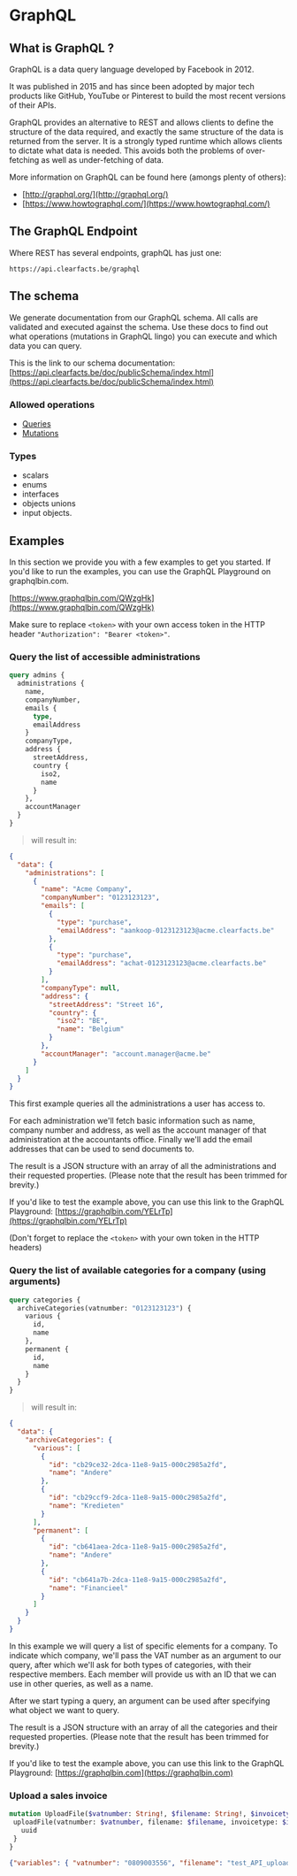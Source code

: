 # GraphQL

## What is GraphQL ?

GraphQL is a data query language developed by Facebook in 2012.

It was published in 2015 and has since been adopted by major tech products like GitHub, YouTube or Pinterest to build the most recent versions of their APIs.

GraphQL provides an alternative to REST and allows clients to define the structure of the data required, and exactly the same structure of the data is returned from the server.  It is a strongly typed runtime which allows clients to dictate what data is needed. This avoids both the problems of over-fetching as well as under-fetching of data.

More information on GraphQL can be found here (amongs plenty of others): 

* [http://graphql.org/](http://graphql.org/)
* [https://www.howtographql.com/](https://www.howtographql.com/)


## The GraphQL Endpoint

Where REST has several endpoints, graphQL has just one:

`https://api.clearfacts.be/graphql`

## The schema

We generate documentation from our GraphQL schema. All calls are validated and executed against the schema.
Use these docs to find out what operations (mutations in GraphQL lingo) you can execute and which data you can query.

This is the link to our schema documentation:
[https://api.clearfacts.be/doc/publicSchema/index.html](https://api.clearfacts.be/doc/publicSchema/index.html)

### Allowed operations

* [Queries](https://api.clearfacts.be/doc/publicSchema/query.doc.html)
* [Mutations](https://api.clearfacts.be/doc/publicSchema/mutation.doc.html)

### Types

* scalars
* enums
* interfaces
* objects unions
* input objects.

## Examples

In this section we provide you with a few examples to get you started.
If you'd like to run the examples, you can use the GraphQL Playground on graphqlbin.com.

[https://www.graphqlbin.com/QWzgHk](https://www.graphqlbin.com/QWzgHk)

<aside class="notice">
Make sure to replace <code>&lt;token&gt;</code> with your own access token in the HTTP header <code>"Authorization": "Bearer &lt;token&gt;"</code>.
</aside>

### Query the list of accessible administrations

```graphql
query admins {
  administrations {
    name, 
    companyNumber, 
    emails {
      type,
      emailAddress
    }
    companyType,
    address {
      streetAddress, 
      country {
        iso2,
        name
      }
    },
    accountManager
  }
}
```
> will result in:

```json
{
  "data": {
    "administrations": [
      {
        "name": "Acme Company",
        "companyNumber": "0123123123",
        "emails": [
          {
            "type": "purchase",
            "emailAddress": "aankoop-0123123123@acme.clearfacts.be"
          },
          {
            "type": "purchase",
            "emailAddress": "achat-0123123123@acme.clearfacts.be"
          }          
        ],
        "companyType": null,
        "address": {
          "streetAddress": "Street 16",
          "country": {
            "iso2": "BE",
            "name": "Belgium"
          }
        },
        "accountManager": "account.manager@acme.be"
      }
    ]
  }
}
```

This first example queries all the administrations a user has access to. 

For each administration we'll fetch basic information such as name, company number and address, as well as the 
account manager of that administration at the accountants office.  Finally we'll add the email addresses that can
be used to send documents to.  

The result is a JSON structure with an array of all the administrations and their requested properties.
(Please note that the result has been trimmed for brevity.)

If you'd like to test the example above, you can use this link to the GraphQL Playground: 
[https://graphqlbin.com/YELrTp](https://graphqlbin.com/YELrTp)

(Don't forget to replace the `<token>` with your own token in the HTTP headers)

### Query the list of available categories for a company (using arguments)

```graphql
query categories {
  archiveCategories(vatnumber: "0123123123") {
    various {
      id,
      name  
    },
    permanent {
      id,
      name
    }
  }
}
```
> will result in:

```json
{
  "data": {
    "archiveCategories": {
      "various": [
        {
          "id": "cb29ce32-2dca-11e8-9a15-000c2985a2fd",
          "name": "Andere"
        },
        {
          "id": "cb29ccf9-2dca-11e8-9a15-000c2985a2fd",
          "name": "Kredieten"
        }
      ],
      "permanent": [
        {
          "id": "cb641aea-2dca-11e8-9a15-000c2985a2fd",
          "name": "Andere"
        },
        {
          "id": "cb641a7b-2dca-11e8-9a15-000c2985a2fd",
          "name": "Financieel"
        }
      ]
    }
  }
}
```

In this example we will query a list of specific elements for a company.
To indicate which company, we'll pass the VAT number as an argument to our query, after which we'll ask for both types of categories, 
with their respective members. Each member will provide us with an ID that we can use in other queries, as well as a name.

After we start typing a query, an argument can be used after specifying what object we want to query.

The result is a JSON structure with an array of all the categories and their requested properties.
(Please note that the result has been trimmed for brevity.)

If you'd like to test the example above, you can use this link to the GraphQL Playground: 
[https://graphqlbin.com](https://graphqlbin.com)

### Upload a sales invoice



```graphql
mutation UploadFile($vatnumber: String!, $filename: String!, $invoicetype: InvoiceTypeArgument!) {
 uploadFile(vatnumber: $vatnumber, filename: $filename, invoicetype: $invoicetype) { 
   uuid 
 } 
}
```
```json
{"variables": { "vatnumber": "0809003556", "filename": "test_API_upload", "invoicetype": "SALE"}}
``` 
